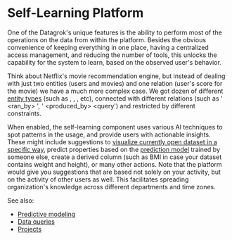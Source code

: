 <!-- TITLE: Self-Learning Platform -->
<!-- SUBTITLE: -->

# Self-Learning Platform

One of the Datagrok's unique features is the ability to perform most of the operations
on the data from within the platform. Besides the obvious convenience of keeping everything
in one place, having a centralized access management, and reducing the number of tools, this 
unlocks the capability for the system to learn, based on the observed user's behavior.

Think about Netflix's movie recommendation engine, but instead of dealing with just two 
entities (users and movies) and one relation (user's score for the movie) we have a much more
complex case. We got dozen of different [entity types](../entities/entities.md) 
(such as <query>, <viewer>, <algorithm>, etc), connected with different relations 
(such as '<query> <ran_by> <user>', '<dataset> <produced_by> <query') and restricted by 
different constraints. 
 
When enabled, the self-learning component uses various AI techniques to spot patterns in the 
usage, and provide users with actionable insights. These might include suggestions to [visualize
currently open dataset in a specific way](), predict properties based on the 
[prediction model](../plugins/predictive-modeling.md) trained by someone else, create a derived 
column (such as BMI in case your dataset contains weight and height), or many other actions. Note
that the platform would give you suggestions that are based not solely on your activity, but on the 
activity of other users as well. This facilitates spreading organization's knowledge across 
different departments and time zones.
 
See also:
  * [Predictive modeling](../plugins/predictive-modeling.md)
  * [Data queries](../entities/data-query.md)
  * [Projects](../entities/project.md)